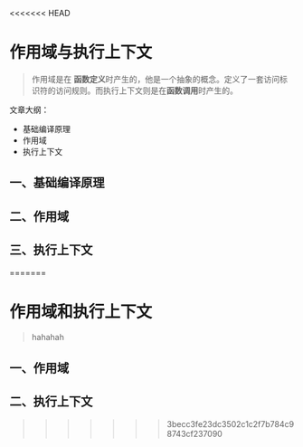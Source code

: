 <<<<<<< HEAD
# 作用域与执行上下文

> 作用域是在 **函数定义**时产生的，他是一个抽象的概念。定义了一套访问标识符的访问规则。而执行上下文则是在**函数调用**时产生的。 

文章大纲：

* 基础编译原理
* 作用域
* 执行上下文

## 一、基础编译原理

##  二、作用域

##  三、执行上下文


=======
# 作用域和执行上下文

> hahahah

## 一、作用域





## 二、执行上下文
>>>>>>> 3becc3fe23dc3502c1c2f7b784c98743cf237090

